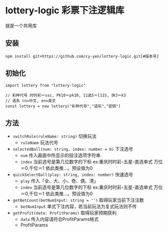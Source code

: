 # lottery-logic 彩票下注逻辑库

就是一个共用库

安装
------
    npm install git+https://github.com/cy-yen/lottery-logic.git[#版本号]
    
初始化
------
    import lottery from "lottery-logic"
    
    // 彩种代号 时时彩＝ssc, PK10＝pk10, 11选5＝l115, 快3＝k3
    // 语系 cn=中文, en=英文
    const lottery = new lottery("彩种代号","语系","密钥")
方法
------
+ `switchRule(ruleName: string)` 切换玩法
    + `ruleName` 玩法代号
+ `selectedBall(num: string, index: number = 0)` 下注选号
    + `num` 传入画面中所显示的投注选项字符串
    + `index` 当前选号是第几位数字的下标 ex:重庆时时彩-五星-直选单式 万位＝0,千位＝1 依此类推...。预设值为0
+ `quickSelectBall(play: string, index: number)` 快速选号
    + `play` 传入「全、大、小、奇、偶、清」
    + `index` 当前选号是第几位数字的下标 ex:重庆时时彩-五星-直选单式 万位＝0,千位＝1 依此类推...。预设值为0
+ `getBetCount(betNumInput: string = '')` 取得玩家当前下注注数
    + `betNumInput` 单式下注内容，若当前玩法为复式玩法则不传
+ `getProfit(data: ProfitParams)` 取得玩家预期获利
    + `data` 传入内容请符合ProfitParams格式
    + ProfitParams
